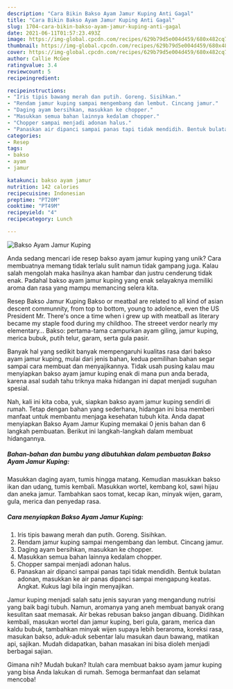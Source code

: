 ```yaml
---
description: "Cara Bikin Bakso Ayam Jamur Kuping Anti Gagal"
title: "Cara Bikin Bakso Ayam Jamur Kuping Anti Gagal"
slug: 1704-cara-bikin-bakso-ayam-jamur-kuping-anti-gagal
date: 2021-06-11T01:57:23.493Z
image: https://img-global.cpcdn.com/recipes/629b79d5e004d459/680x482cq70/bakso-ayam-jamur-kuping-foto-resep-utama.jpg
thumbnail: https://img-global.cpcdn.com/recipes/629b79d5e004d459/680x482cq70/bakso-ayam-jamur-kuping-foto-resep-utama.jpg
cover: https://img-global.cpcdn.com/recipes/629b79d5e004d459/680x482cq70/bakso-ayam-jamur-kuping-foto-resep-utama.jpg
author: Callie McGee
ratingvalue: 3.4
reviewcount: 5
recipeingredient:

recipeinstructions:
- "Iris tipis bawang merah dan putih. Goreng. Sisihkan."
- "Rendam jamur kuping sampai mengembang dan lembut. Cincang jamur."
- "Daging ayam bersihkan, masukkan ke chopper."
- "Masukkan semua bahan lainnya kedalam chopper."
- "Chopper sampai menjadi adonan halus."
- "Panaskan air dipanci sampai panas tapi tidak mendidih. Bentuk bulatan adonan, masukkan ke air panas dipanci sampai mengapung keatas. Angkat. Kukus lagi bila ingin menyajikan."
categories:
- Resep
tags:
- bakso
- ayam
- jamur

katakunci: bakso ayam jamur 
nutrition: 142 calories
recipecuisine: Indonesian
preptime: "PT20M"
cooktime: "PT49M"
recipeyield: "4"
recipecategory: Lunch

---
```



![Bakso Ayam Jamur Kuping](https://img-global.cpcdn.com/recipes/629b79d5e004d459/680x482cq70/bakso-ayam-jamur-kuping-foto-resep-utama.jpg)

Anda sedang mencari ide resep bakso ayam jamur kuping yang unik? Cara membuatnya memang tidak terlalu sulit namun tidak gampang juga. Kalau salah mengolah maka hasilnya akan hambar dan justru cenderung tidak enak. Padahal bakso ayam jamur kuping yang enak selayaknya memiliki aroma dan rasa yang mampu memancing selera kita.

Resep Bakso Jamur Kuping Bakso or meatbal are related to all kind of asian descent communnity, from top to bottom, young to adolence, even the US President Mr. There&#39;s once a time when i grew up with meatball as literary became my staple food during my childhoo. The streeet verdor nearly my elementary… Bakso: pertama-tama campurkan ayam giling, jamur kuping, merica bubuk, putih telur, garam, serta gula pasir.

Banyak hal yang sedikit banyak mempengaruhi kualitas rasa dari bakso ayam jamur kuping, mulai dari jenis bahan, kedua pemilihan bahan segar sampai cara membuat dan menyajikannya. Tidak usah pusing kalau mau menyiapkan bakso ayam jamur kuping enak di mana pun anda berada, karena asal sudah tahu triknya maka hidangan ini dapat menjadi suguhan spesial.


Nah, kali ini kita coba, yuk, siapkan bakso ayam jamur kuping sendiri di rumah. Tetap dengan bahan yang sederhana, hidangan ini bisa memberi manfaat untuk membantu menjaga kesehatan tubuh kita. Anda dapat menyiapkan Bakso Ayam Jamur Kuping memakai 0 jenis bahan dan 6 langkah pembuatan. Berikut ini langkah-langkah dalam membuat hidangannya.

<!--inarticleads1-->

##### Bahan-bahan dan bumbu yang dibutuhkan dalam pembuatan Bakso Ayam Jamur Kuping:



Masukkan daging ayam, tumis hingga matang. Kemudian masukkan bakso ikan dan udang, tumis kembali. Masukkan wortel, kembang kol, sawi hijau dan aneka jamur. Tambahkan saos tomat, kecap ikan, minyak wijen, garam, gula, merica dan penyedap rasa. 

<!--inarticleads2-->

##### Cara menyiapkan Bakso Ayam Jamur Kuping:

1. Iris tipis bawang merah dan putih. Goreng. Sisihkan.
1. Rendam jamur kuping sampai mengembang dan lembut. Cincang jamur.
1. Daging ayam bersihkan, masukkan ke chopper.
1. Masukkan semua bahan lainnya kedalam chopper.
1. Chopper sampai menjadi adonan halus.
1. Panaskan air dipanci sampai panas tapi tidak mendidih. Bentuk bulatan adonan, masukkan ke air panas dipanci sampai mengapung keatas. Angkat. Kukus lagi bila ingin menyajikan.


Jamur kuping menjadi salah satu jenis sayuran yang mengandung nutrisi yang baik bagi tubuh. Namun, aromanya yang aneh membuat banyak orang kesulitan saat memasak. Air bekas rebusan bakso jangan dibuang. Didihkan kembali, masukan wortel dan jamur kuping, beri gula, garam, merica dan kaldu bubuk, tambahkan minyak wijen supaya lebih beraroma, koreksi rasa, masukan bakso, aduk-aduk sebentar lalu masukan daun bawang, matikan api, sajikan. Mudah didapatkan, bahan masakan ini bisa dioleh menjadi berbagai sajian. 

Gimana nih? Mudah bukan? Itulah cara membuat bakso ayam jamur kuping yang bisa Anda lakukan di rumah. Semoga bermanfaat dan selamat mencoba!
